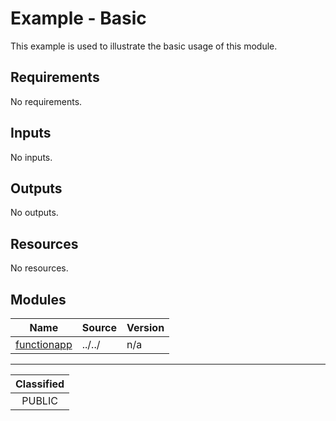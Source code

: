 # Example - Basic

This example is used to illustrate the basic usage of this module.

<!-- BEGIN_TF_DOCS -->
## Requirements

No requirements.

## Inputs

No inputs.

## Outputs

No outputs.

## Resources

No resources.

## Modules

| Name | Source | Version |
|------|--------|---------|
| <a name="module_functionapp"></a> [functionapp](#module\_functionapp) | ../../ | n/a |
<!-- END_TF_DOCS -->
_______________
| Classified  |
| :---------: |
|   PUBLIC    |